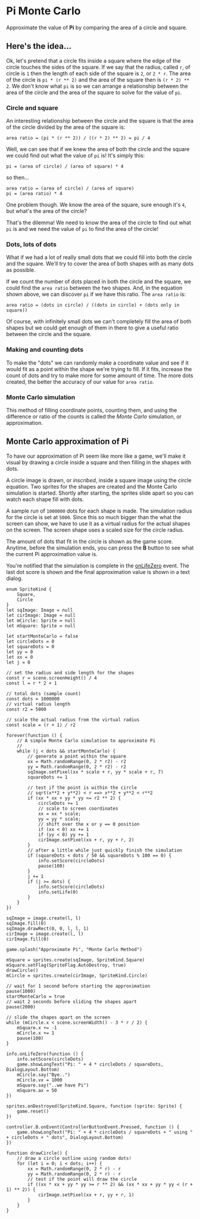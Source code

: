 # Pi Monte Carlo

Approximate the value of **Pi** by comparing the area of a circle and square.

## Here's the idea...

Ok, let's pretend that a circle fits inside a square where the edge of the circle touches the sides of the square. If we say that the radius, called ``r``, of circle is `1` then the length of each side of the square is `2`, or ``2 * r``. The area of the circle is ``pi * (r ** 2)`` and the area of the square then is ``(r * 2) ** 2``. We don't know what ``pi`` is so we can arrange a relationship between the area of the circle and the area of the square to solve for the value of ``pi``.

### Circle and square

An interesting relationship between the circle and the square is that the area of the circle divided by the area of the square is:

``area ratio = (pi * (r ** 2)) / ((r * 2) ** 2) = pi / 4``

Well, we can see that if we knew the area of both the circle and the square we could find out what the value of ``pi`` is! It's simply this:

``pi = (area of circle) / (area of square) * 4``

so then...

```
area ratio = (area of circle) / (area of square)
pi = (area ratio) * 4
```

One problem though. We know the area of the square, sure enough it's `4`, but what's the area of the circle?

That's the dilemma! We need to know the area of the circle to find out what ``pi`` is and we need the value of ``pi`` to find the area of the circle!

### Dots, lots of dots

What if we had a lot of really small dots that we could fill into both the circle and the square. We'll try to cover the area of both shapes with as many dots as possible.

If we count the number of dots placed in both the circle and the square, we could find the ``area ratio`` between the two shapes. And, in the equation shown above, we can discover ``pi`` if we have this ratio. The ``area ratio`` is:

``area ratio = (dots in circle) / ((dots in circle) + (dots only in square))``

Of course, with infinitely small dots we can't completely fill the area of both shapes but we could get enough of them in there to give a useful ratio between the circle and the square.

### Making and counting dots

To make the "dots" we can randomly make a coordinate value and see if it would fit as a point within the shape we're trying to fill. If it fits, increase the count of dots and try to make more for some amount of time. The more dots created, the better the accuracy of our value for ``area ratio``.

### Monte Carlo simulation

This method of filling coordinate points, counting them, and using the difference or ratio of the counts is called the _Monte Carlo_ simulation, or approximation.

## Monte Carlo approximation of Pi

To have our approximation of Pi seem like more like a game, we'll make it visual by drawing a circle inside a square and then filling in the shapes with dots.

A circle image is drawn, or _inscribed_, inside a square image using the circle equation. Two sprites for the shapes are created and the Monte Carlo simulation is started. Shortly after starting, the sprites slide apart so you can watch each shape fill with dots. 

A sample run of `1000000` dots for each shape is made. The simulation radius for the circle is set at `5000`. Since this so much bigger than the what the screen can show, we have to use it as a virtual radius for the actual shapes on the screen. The screen shape uses a scaled size for the circle radius.

The amount of dots that fit in the circle is shown as the game score. Anytime, before the simulation ends, you can press the **B** button to see what the current Pi approximation value is.

You're notified that the simulation is complete in the [onLifeZero](/reference/info/on-life-zero) event. The last dot score is shown and the final approximation value is shown in a text dialog.

```blocks
enum SpriteKind {
    Square,
    Circle
}
let sqImage: Image = null
let cirImage: Image = null
let mCircle: Sprite = null
let mSquare: Sprite = null

let startMonteCarlo = false
let circleDots = 0
let squareDots = 0
let yy = 0
let xx = 0
let j = 0

// set the radius and side length for the shapes
const r = scene.screenHeight() / 4
const l = r * 2 + 1

// total dots (sample count)
const dots = 1000000
// virtual radius length
const r2 = 5000

// scale the actual radius from the virtual radius
const scale = (r + 1) / r2

forever(function () {
    // A simple Monte Carlo simulation to approximate Pi
    //
    while (j < dots && startMonteCarlo) {
        // generate a point within the square
        xx = Math.randomRange(0, 2 * r2) - r2
        yy = Math.randomRange(0, 2 * r2) - r2
        sqImage.setPixel(xx * scale + r, yy * scale + r, 7)
        squareDots += 1

        // test if the point is within the circle
        // sqrt(x**2 + y**2) < r ==> x**2 + y**2 < r**2
        if (xx * xx + yy * yy <= r2 ** 2) {
            circleDots += 1
            // scale to screen coordinates
            xx = xx * scale;
            yy = yy * scale;
            // shift over the x or y == 0 position
            if (xx < 0) xx += 1
            if (yy < 0) yy += 1
            cirImage.setPixel(xx + r, yy + r, 2)
        }
        // after a little while just quickly finish the simulation
        if (squareDots < dots / 50 && squareDots % 100 == 0) {
            info.setScore(circleDots)
            pause(100)
        }
        j += 1
        if (j >= dots) {
            info.setScore(circleDots)
            info.setLife(0)
        }
    }
})

sqImage = image.create(l, l)
sqImage.fill(0)
sqImage.drawRect(0, 0, l, l, 1)
cirImage = image.create(l, l)
cirImage.fill(0)

game.splash("Approximate Pi", "Monte Carlo Method")

mSquare = sprites.create(sqImage, SpriteKind.Square)
mSquare.setFlag(SpriteFlag.AutoDestroy, true)
drawCircle()
mCircle = sprites.create(cirImage, SpriteKind.Circle)

// wait for 1 second before starting the approximation
pause(1000)
startMonteCarlo = true
// wait 2 seconds before sliding the shapes apart
pause(2000)

// slide the shapes apart on the screen
while (mCircle.x < scene.screenWidth() - 3 * r / 2) {
    mSquare.x += -1
    mCircle.x += 1
    pause(100)
}

info.onLifeZero(function () {
    info.setScore(circleDots)
    game.showLongText("Pi: " + 4 * circleDots / squareDots, DialogLayout.Bottom)
    mCircle.say("Bye..")
    mCircle.vx = 1000
    mSquare.say("..we have Pi")
    mSquare.ax = 50
})

sprites.onDestroyed(SpriteKind.Square, function (sprite: Sprite) {
    game.reset()
})

controller.B.onEvent(ControllerButtonEvent.Pressed, function () {
    game.showLongText("Pi: " + 4 * circleDots / squareDots + " using " + circleDots + " dots", DialogLayout.Bottom)
})

function drawCircle() {
    // draw a circle outline using random dots!
    for (let i = 0; i < dots; i++) {
        xx = Math.randomRange(0, 2 * r) - r
        yy = Math.randomRange(0, 2 * r) - r
        // test if the point will draw the circle
        if ((xx * xx + yy * yy >= r ** 2) && (xx * xx + yy * yy < (r + 1) ** 2)) {
            cirImage.setPixel(xx + r, yy + r, 1)
        }
    }
}
```

